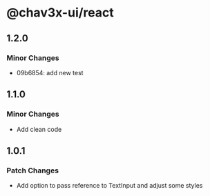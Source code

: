 # @chav3x-ui/react

## 1.2.0

### Minor Changes

- 09b6854: add new test

## 1.1.0

### Minor Changes

- Add clean code

## 1.0.1

### Patch Changes

- Add option to pass reference to TextInput and adjust some styles
